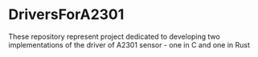 # DriversForA2301
These repository represent project dedicated to developing two implementations of the driver of A2301 sensor - one in C and one in Rust

